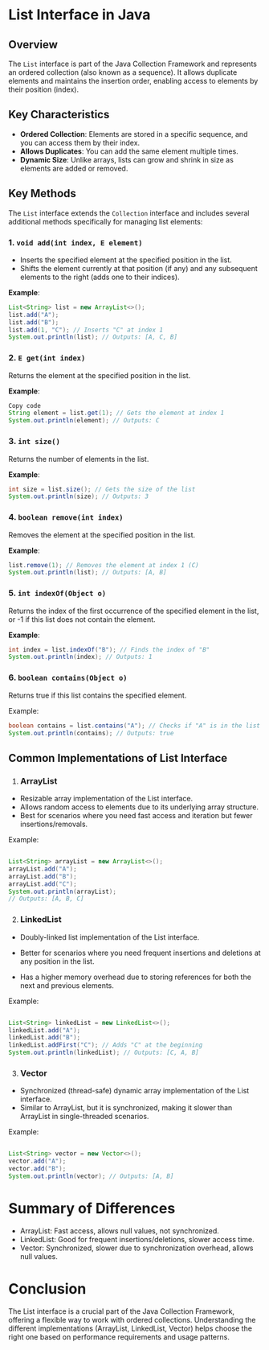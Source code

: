 
# List Interface in Java

## Overview
The `List` interface is part of the Java Collection Framework and represents an ordered collection (also known as a sequence). It allows duplicate elements and maintains the insertion order, enabling access to elements by their position (index).

## Key Characteristics
- **Ordered Collection**: Elements are stored in a specific sequence, and you can access them by their index.
- **Allows Duplicates**: You can add the same element multiple times.
- **Dynamic Size**: Unlike arrays, lists can grow and shrink in size as elements are added or removed.

## Key Methods
The `List` interface extends the `Collection` interface and includes several additional methods specifically for managing list elements:

### 1. **`void add(int index, E element)`**
- Inserts the specified element at the specified position in the list.
- Shifts the element currently at that position (if any) and any subsequent elements to the right (adds one to their indices).

**Example**:
```java
List<String> list = new ArrayList<>();
list.add("A");
list.add("B");
list.add(1, "C"); // Inserts "C" at index 1
System.out.println(list); // Outputs: [A, C, B]
```

### 2. **`E get(int index)`**
Returns the element at the specified position in the list.

**Example**:
```java
Copy code
String element = list.get(1); // Gets the element at index 1
System.out.println(element); // Outputs: C
```

### 3. **`int size()`**
Returns the number of elements in the list.

**Example**:
```java
int size = list.size(); // Gets the size of the list
System.out.println(size); // Outputs: 3
```
### 4. **`boolean remove(int index)`**

Removes the element at the specified position in the list.

**Example**:
```java
list.remove(1); // Removes the element at index 1 (C)
System.out.println(list); // Outputs: [A, B]
```
### 5. **`int indexOf(Object o)`**
Returns the index of the first occurrence of the specified element in the list, or -1 if this list does not contain the element.

**Example**:
```java
int index = list.indexOf("B"); // Finds the index of "B"
System.out.println(index); // Outputs: 1
```

### 6. **`boolean contains(Object o)`**
Returns true if this list contains the specified element.

Example:

```java
boolean contains = list.contains("A"); // Checks if "A" is in the list
System.out.println(contains); // Outputs: true
```
## Common Implementations of List Interface

1)  ### ArrayList

- Resizable array implementation of the List interface.
- Allows random access to elements due to its underlying array structure.
- Best for scenarios where you need fast access and iteration but fewer insertions/removals.

Example:

```java

List<String> arrayList = new ArrayList<>();
arrayList.add("A");
arrayList.add("B");
arrayList.add("C");
System.out.println(arrayList); 
// Outputs: [A, B, C]
```
2) ### LinkedList

- Doubly-linked list implementation of the List interface.

- Better for scenarios where you need frequent insertions and deletions at any position in the list.

- Has a higher memory overhead due to storing references for both the next and previous elements.

Example:

```java

List<String> linkedList = new LinkedList<>();
linkedList.add("A");
linkedList.add("B");
linkedList.addFirst("C"); // Adds "C" at the beginning
System.out.println(linkedList); // Outputs: [C, A, B]
```
3) ### Vector

- Synchronized (thread-safe) dynamic array implementation of the List interface.
- Similar to ArrayList, but it is synchronized, making it slower than ArrayList in single-threaded scenarios.

Example:

```java

List<String> vector = new Vector<>();
vector.add("A");
vector.add("B");
System.out.println(vector); // Outputs: [A, B]
```
# Summary of Differences
- ArrayList: Fast access, allows null values, not synchronized.
- LinkedList: Good for frequent insertions/deletions, slower access time.
- Vector: Synchronized, slower due to synchronization overhead, allows null values.

# Conclusion
The List interface is a crucial part of the Java Collection Framework, offering a flexible way to work with ordered collections. Understanding the different implementations (ArrayList, LinkedList, Vector) helps choose the right one based on performance requirements and usage patterns. 